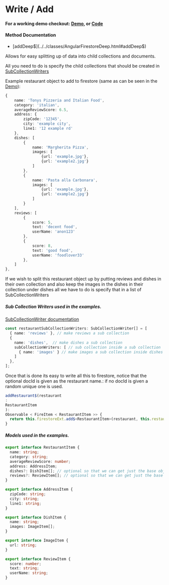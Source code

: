 # Write / Add

#### For a working demo checkout: [Demo](https://fir-extended-demo.web.app/demo/), or [Code](https://github.com/Tylder/firestore-extended/tree/master/projects/firestore-extended)

#### Method Documentation

- [addDeep$](../../classes/AngularFirestoreDeep.html#addDeep$)

Allows for easy splitting up of data into child collections and documents.

All you need to do is specify the child collections that should be created
in [SubCollectionWriters](../../interfaces/SubCollectionWriter.html)

Example restaurant object to add to firestore (same as can be seen in the [Demo](https://fir-extended-demo.web.app/demo/)):

```typescript
{
    name: 'Tonys Pizzeria and Italian Food',
    category: 'italian',
    averageReviewScore: 6.5,
    address: {
        zipCode: '12345',
        city: 'example city',
        line1: '12 example rd'
    },
    dishes: [
        {
            name: 'Margherita Pizza',
            images: [
                {url: 'example.jpg'},
                {url: 'example2.jpg'}
            ]
        },
        {
            name: 'Pasta alla Carbonara',
            images: [
                {url: 'example.jpg'},
                {url: 'example2.jpg'}
            ]
        }
    ],
    reviews: [
        {
            score: 5,
            text: 'decent food',
            userName: 'anon123'
        },
        {
            score: 8,
            text: 'good food',
            userName: 'foodlover33'
        },
    ]
},
```

If we wish to split this restaurant object up by putting reviews and dishes in their own collection and also keep the images in the dishes
in their collection under dishes all we have to do is specify that in a list of SubCollectionWriters

##### Sub Collection Writers used in the examples.

[SubCollectionWriter documentation](../../interfaces/SubCollectionWriter.html)

```typescript
const restaurantSubCollectionWriters: SubCollectionWriter[] = [
  { name: 'reviews' }, // make reviews a sub collection
  {
    name: 'dishes',  // make dishes a sub collection
    subCollectionWriters: [ // sub collection inside a sub collection
      { name: 'images' } // make images a sub collection inside dishes
    ]
  },
];
```

Once that is done its easy to write all this to firestore, notice that the optional docId is given as the restaurant name.:
if no docId is given a random unique one is used.

```typescript
addRestaurant$(restaurant
:
RestaurantItem
):
Observable < FireItem < RestaurantItem >> {
  return this.firestoreExt.add$<RestaurantItem>(restaurant, this.restaurantCollectionRef, restaurantSubCollectionWriters, true, restaurant.name);
}
```

##### Models used in the examples.

```typescript
export interface RestaurantItem {
  name: string;
  category: string;
  averageReviewScore: number;
  address: AddressItem;
  dishes?: DishItem[]; // optional so that we can get just the base object to display in a list
  reviews?: ReviewItem[]; // optional so that we can get just the base object to display in a list
}

export interface AddressItem {
  zipCode: string;
  city: string;
  line1: string;
}

export interface DishItem {
  name: string;
  images: ImageItem[];
}

export interface ImageItem {
  url: string;
}

export interface ReviewItem {
  score: number;
  text: string;
  userName: string;
}
```
